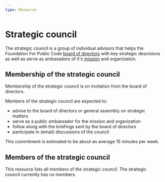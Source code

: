 ```yaml
---
type: Resource
---
```


# Strategic council

The strategic council is a group of individual advisors that helps the Foundation For Public Code [board of directors](../organization/governance-model.md#board-of-directors) with key strategic descisions as well as serve as ambasadors of it's [mission](mission.md) and organization.

## Membership of the strategic council

Membership of the strategic council is on invitation from the board of directors.

Members of the strategic council are expected to:

* advise to the board of directors or general assembly on strategic matters
* serve as a public ambassador for the mission and organization
* follow along with the briefings sent by the board of directors
* participate in (email) discussions of the council

This commitment is estimated to be about an average 15 minutes per week.

## Members of the strategic council

This resource lists all members of the strategic council. The strategic council currently has no members.

